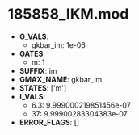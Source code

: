 # 185858_IKM.mod

- **G_VALS**:
  - gkbar_im: 1e-06
- **GATES**:
  - m: 1
- **SUFFIX**: im
- **GMAX_NAME**: gkbar_im
- **STATES**: ['m']
- **I_VALS**:
  - 6.3: 9.999000219851456e-07
  - 37: 9.99900283304383e-07
- **ERROR_FLAGS**: []
